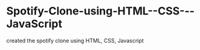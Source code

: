# Spotify-Clone-using-HTML--CSS---JavaScript
 created the spotify clone using HTML, CSS, Javascript
